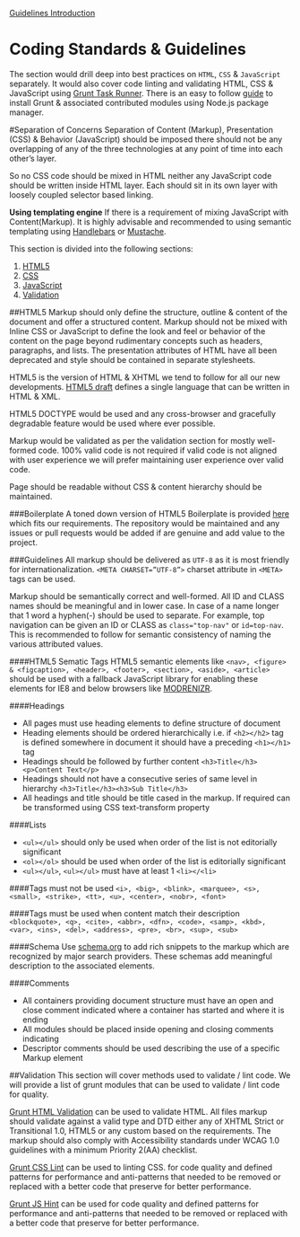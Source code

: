 [Guidelines Introduction](README.md)

Coding Standards & Guidelines
=========
The section would drill deep into best practices on `HTML`, `CSS` & `JavaScript` separately. It would also cover code linting and validating HTML, CSS & JavaScript using [Grunt Task Runner](http://gruntjs.com/). There is an easy to follow [guide](http://gruntjs.com/getting-started) to install Grunt & associated contributed modules using Node.js package manager. 


#Separation of Concerns 
Separation of Content (Markup), Presentation (CSS) & Behavior (JavaScript) should be imposed there should not be any overlapping of any of the three technologies at any point of time into each other’s layer.

So no CSS code should be mixed in HTML neither any JavaScript code should be written inside HTML layer. Each should sit in its own layer with loosely coupled selector based linking.

**Using templating engine**
If there is a requirement of mixing JavaScript with Content(Markup). It is highly advisable and recommended to using semantic templating using [Handlebars](http://handlebarsjs.com/) or 
[Mustache](http://mustache.github.io/).

This section is divided into the following sections:

1. [HTML5](#HTML5)
2. [CSS](#CCS)
3. [JavaScript](#JavaScript)
4. [Validation](#Validation)


##HTML5
Markup should only define the structure, outline & content of the document and offer a structured content. Markup should not be mixed with Inline CSS or JavaScript to define the look and feel or behavior of the content on the page beyond rudimentary concepts such as headers, paragraphs, and lists. The presentation attributes of HTML have all been deprecated and style should be contained in separate stylesheets.

HTML5 is the version of HTML & XHTML we tend to follow for all our new developments. [HTML5 draft](http://www.w3.org/TR/html5/) defines a single language that can be written in HTML & XML. 

HTML5 DOCTYPE would be used and any cross-browser and gracefully degradable feature would be used where ever possible.

Markup would be validated as per the validation section for mostly well-formed code. 100% valid code is not required if valid code is not aligned with user experience we will prefer maintaining user experience over valid code. 

Page should be readable without CSS & content hierarchy should be maintained.

###Boilerplate
A toned down version of HTML5 Boilerplate is provided [here](#) which fits our requirements. The repository would be maintained and any issues or pull requests would be added if are genuine and add value to the project.

###Guidelines
All markup should be delivered as `UTF-8` as it is most friendly for internationalization. 
`<META CHARSET=”UTF-8”>` charset attribute in `<META>` tags can be used.

Markup should be semantically correct and well-formed. All ID and CLASS names should be meaningful and in lower case. In case of a name longer that 1 word a hyphen(-) should be used to separate. For example, top navigation can be given an ID or CLASS as `class="top-nav"` or `id=top-nav`. This is recommended to follow for semantic consistency of naming the various attributed values. 

####HTML5 Sematic Tags
HTML5 semantic elements like `<nav>, <figure> & <figcaption>, <header>, <footer>, <section>, <aside>, <article>` should be used with a fallback JavaScript library for enabling these elements for IE8 and below browsers like [MODRENIZR](http://modernizr.com/).

####Headings
- All pages must use heading elements to define structure of document
- Heading elements should be ordered hierarchically i.e. if `<h2></h2>` tag is defined somewhere in document it should have a preceding `<h1></h1>` tag 
- Headings should be followed by further content `<h3>Title</h3><p>Content Text</p>`
- Headings should not have a consecutive series of same level in hierarchy `<h3>Title</h3><h3>Sub Title</h3>` 
- All headings and title should be title cased in the markup. If required can be transformed using CSS text-transform property

####Lists
- `<ul></ul>` should only be used when order of the list is not editorially significant
- `<ol></ol>` should be used when order of the list is editorially significant
- `<ul></ul>`, `<ul></ul>` must have at least 1 `<li></<li>`

####Tags must not be used
`<i>, <big>, <blink>, <marquee>, <s>, <small>, <strike>, <tt>, <u>, <center>, <nobr>, <font>`

####Tags must be used when content match their description
`<blockquote>, <q>, <cite>, <abbr>, <dfn>, <code>, <samp>, <kbd>, <var>, <ins>, <del>, <address>, <pre>, <br>, <sup>, <sub>`

####Schema
Use [schema.org](http://schema.org) to add rich snippets to the markup which are recognized by major search providers. These schemas add meaningful description to the associated elements.

####Comments
- All containers providing document structure must have an open and close comment indicated where a container has started and where it is ending
- All modules should be placed inside opening and closing comments indicating
- Descriptor comments should be used describing the use of a specific Markup element


##Validation
This section will cover methods used to validate / lint code. We will provide a list of grunt modules that can be used to validate / lint code for quality. 

[Grunt HTML Validation](https://npmjs.org/package/grunt-html-validation) can be used to validate HTML. All files markup should validate against a valid type and DTD either any of XHTML Strict or Transitional 1.0, HTML5 or any custom based on the requirements. The markup should also comply with Accessibility standards under WCAG 1.0 guidelines with a minimum Priority 2(AA) checklist.

[Grunt CSS Lint](https://npmjs.org/package/grunt-contrib-csslint) can be used to linting CSS. for code quality and defined patterns for performance and anti-patterns that needed to be removed or replaced with a better code that preserve for better performance. 

[Grunt JS Hint](https://npmjs.org/package/grunt-contrib-jshint) can be used for code quality and defined patterns for performance and anti-patterns that needed to be removed or replaced with a better code that preserve for better performance. 


